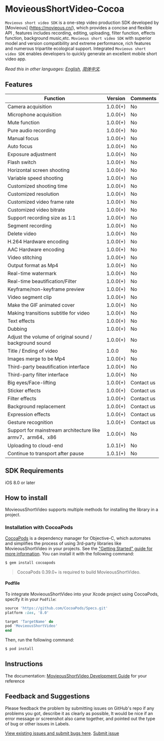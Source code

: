# MovieousShortVideo-Cocoa

`Movieous short video SDK` is a one-step video production SDK developed by [Movieous] (https://movieous.cn/), which provides a concise  and flexible API , features includes recording, editing, uploading, filter function, effects function, background music,etc. `Movieous short video SDK` with superior model and version compatibility and extreme performance, rich features and numerous tripartite ecological support. Integrated `Movieous short video SDK` enables developers to quickly generate an excellent mobile short video app.

*Read this in other languages: [English](README.md), [简体中文](README.zh-cn.md).*

## Features

| Function                          | Version       | Comments       |
| ---------------------------- | -------- | -------------- |
| Camera acquisition                        | 1.0.0(+) | No |
| Microphone acquisition                        | 1.0.0(+) | No |
| Mute function                         | 1.0.0(+) | No |
| Pure audio recording                        | 1.0.0(+) | No |
| Manual focus                         | 1.0.0(+) | No |
| Auto focus                         | 1.0.0(+) | No |
| Exposure adjustment                         | 1.0.0(+) | No |
| Flash switch                        | 1.0.0(+) | No |
| Horizontal screen shooting                         | 1.0.0(+) | No |
| Variable speed shooting                         | 1.0.0(+) | No |
| Customized shooting time                      | 1.0.0(+) | No |
| Customized resolution                     | 1.0.0(+) | No |
| Customized video frame rate                      | 1.0.0(+) | No |
| Customized video bitrate                      | 1.0.0(+) | No |
| Support recording size as 1:1                | 1.0.0(+) | No |
| Segment recording                         | 1.0.0(+) | No |
| Delete video                        | 1.0.0(+) | No |
| H.264 Hardware encoding                     | 1.0.0(+) | No |
| AAC Hardware encoding                      | 1.0.0(+) | No |
| Video stitching                         | 1.0.0(+) | No |
| Output format as Mp4                    | 1.0.0(+) | No |
| Real-time watermark                        | 1.0.0(+) | No |
| Real-time beautification/Filter                  | 1.0.0(+) | No |
| Keyframe/non-keyframe preview              | 1.0.0(+) | No |
| Video segment clip                      | 1.0.0(+) | No |
| Make the GIF animated cover                | 1.0.0(+) | No |
| Making transitions subtitle for video                     | 1.0.0(+) | No |
| Text effects                       | 1.0.0(+) | No|
| Dubbing                           | 1.0.0(+) | No |
| Adjust the volume of original sound / background sound               | 1.0.0(+) | No |
| Title / Ending  of video                    | 1.0.0    | No |
| Images merge to be Mp4                    | 1.0.0(+) | No |
| Third-party beautification interface                    | 1.0.0(+) | No |
| Third-party filter interface                    | 1.0.0(+) | No |
| Big eyes/Face-lifting                       | 1.0.0(+) | Contact us |
| Sticker effects                        | 1.0.0(+) | Contact us |
| Filter effects                        | 1.0.0(+) | Contact us |
| Background replacement                         | 1.0.0(+) | Contact us |
| Expression effects                         | 1.0.0(+) | Contact us |
| Gesture recognition                      | 1.0.0(+) | Contact us |
| Support for mainstream architecture like armv7、arm64、x86  | 1.0.0(+) | No |
| Uploading to cloud-end                         | 1.0.1(+) | No |
| Continue to transport after pause                        | 1.0.1(+) | No |

## SDK Requirements

iOS 8.0 or later

## How to install
MovieousShortVideo supports multiple methods for installing the library in a project.

### Installation with CocoaPods

[CocoaPods](http://cocoapods.org) is a dependency manager for Objective-C, which automates and simplifies the process of using 3rd-party libraries like MovieousShortVideo in your projects. See the ["Getting Started" guide for more information](https://developer.movieous.cn/#/en-uk/iOS_ShortVideo?id=quict-start). You can install it with the following command:

```bash
$ gem install cocoapods
```

> CocoaPods 0.39.0+ is required to build MovieousShortVideo.

#### Podfile

To integrate MovieousShortVideo into your Xcode project using CocoaPods, specify it in your `Podfile`:

```ruby
source 'https://github.com/CocoaPods/Specs.git'
platform :ios, '8.0'

target 'TargetName' do
pod 'MovieousShortVideo'
end
```

Then, run the following command:

```bash
$ pod install
```

## Instructions

The documentation: [MovieousShortVideo Development Guide](https://developer.movieous.cn/#/en-uk/iOS_ShortVideo) for your reference

## Feedback and Suggestions

Please feedback the problem by submitting issues on GitHub's repo if any problems you got, describe it as clearly as possible, It would be nice if an error message or screenshot also came together, and pointed out the type of bug or other issues in Labels.

[View existing issues and submit bugs here](https://github.com/movieous-team/MovieousShortVideo-Cocoa-Release/issues).
[Submit issue](https://github.com/movieous-team/MovieousShortVideo-Cocoa-Release/issues/new)